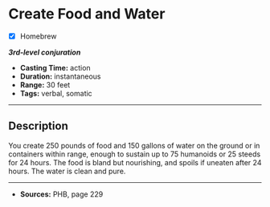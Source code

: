 # Create Food and Water
- [x] Homebrew

***3rd-level conjuration***
- **Casting Time:** action
- **Duration:** instantaneous
- **Range:** 30 feet
- **Tags:** verbal, somatic

---

## Description
You create 250 pounds of food and 150 gallons of water on the ground or in containers within range, enough to sustain up to 75 humanoids or 25 steeds for 24 hours.
The food is bland but nourishing, and spoils if uneaten after 24 hours.
The water is clean and pure.

---

- **Sources:** PHB, page 229
